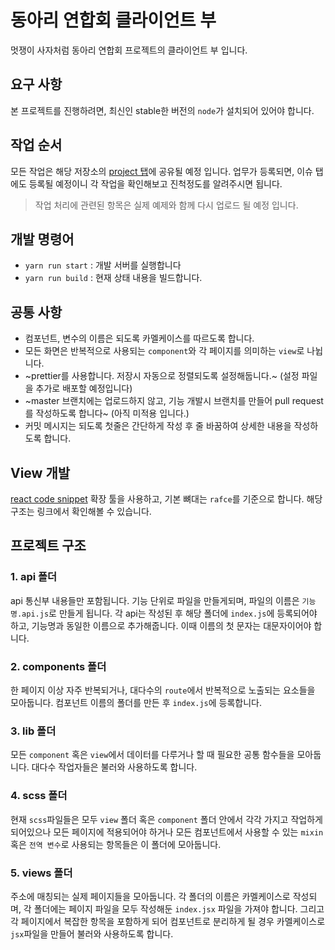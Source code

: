 # 동아리 연합회 클라이언트 부

멋쟁이 사자처럼 동아리 연합회 프로젝트의 클라이언트 부 입니다.

## 요구 사항

본 프로젝트를 진행하려면, 최신인 stable한 버전의 `node`가 설치되어 있어야 합니다.

## 작업 순서

모든 작업은 해당 저장소의 [project 탭](https://github.com/SYULION8TH/2020-syu-club-client/projects)에 공유될 예정 입니다.
업무가 등록되면, 이슈 탭에도 등록될 예정이니 각 작업을 확인해보고 진척정도를 알려주시면 됩니다.

> 작업 처리에 관련된 항목은 실제 예제와 함께 다시 업로드 될 예정 입니다.

## 개발 명령어

- `yarn run start` : 개발 서버를 실행합니다
- `yarn run build` : 현재 상태 내용을 빌드합니다.

## 공통 사항

- 컴포넌트, 변수의 이름은 되도록 카멜케이스를 따르도록 합니다.
- 모든 화면은 반복적으로 사용되는 `component`와 각 페이지를 의미하는 `view`로 나뉩니다.
- ~prettier를 사용합니다. 저장시 자동으로 정렬되도록 설정해둡니다.~ (설정 파일을 추가로 배포할 예정입니다)
- ~master 브랜치에는 업로드하지 않고, 기능 개발시 브랜치를 만들어 pull request를 작성하도록 합니다~ (아직 미적용 입니다.)
- 커밋 메시지는 되도록 첫줄은 간단하게 작성 후 줄 바꿈하여 상세한 내용을 작성하도록 합니다.

## View 개발

[react code snippet](https://marketplace.visualstudio.com/items?itemName=dsznajder.es7-react-js-snippets) 확장 툴을 사용하고, 기본 뼈대는 `rafce`를 기준으로 합니다.
해당 구조는 링크에서 확인해볼 수 있습니다.

## 프로젝트 구조

### 1. api 폴더

api 통신부 내용들만 포함됩니다. 기능 단위로 파일을 만들게되며, 파일의 이름은 `기능명.api.js`로 만들게 됩니다. 각 api는 작성된 후
해당 폴더에 `index.js`에 등록되어야 하고, 기능명과 동일한 이름으로 추가해줍니다. 이때 이름의 첫 문자는 대문자이어야 합니다.

### 2. components 폴더

한 페이지 이상 자주 반복되거나, 대다수의 `route`에서 반복적으로 노출되는 요소들을 모아둡니다. 컴포넌트 이름의 폴더를 만든 후 `index.js`에
등록합니다.

### 3. lib 폴더

모든 `component` 혹은 `view`에서 데이터를 다루거나 할 때 필요한 공통 함수들을 모아둡니다. 대다수 작업자들은 불러와 사용하도록 합니다.

### 4. scss 폴더

현재 `scss`파일들은 모두 `view` 폴더 혹은 `component` 폴더 안에서 각각 가지고 작업하게 되어있으나 모든 페이지에 적용되어야 하거나 모든 컴포넌트에서 사용할 수 있는 `mixin` 혹은 `전역 변수`로 사용되는 항목들은 이 폴더에 모아둡니다.

### 5. views 폴더

주소에 매칭되는 실제 페이지들을 모아둡니다. 각 폴더의 이름은 카멜케이스로 작성되며, 각 폴더에는 페이지 파일을 모두 작성해둔 `index.jsx` 파일을 가져야 합니다. 그리고 각 페이지에서 복잡한 항목을 포함하게 되어 컴포넌트로 분리하게 될 경우 카멜케이스로 `jsx`파일을 만들어 불러와 사용하도록 합니다.
